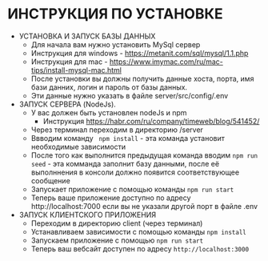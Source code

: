 
# ИНСТРУКЦИЯ ПО УСТАНОВКЕ


- УСТАНОВКА И ЗАПУСК БАЗЫ ДАННЫХ
  - Для начала вам нужно установить MySql сервер
  - Инструкция для windows - https://metanit.com/sql/mysql/1.1.php
  - Инструкция для mac - https://www.imymac.com/ru/mac-tips/install-mysql-mac.html
  - После установки вы должны получить данные хоста, порта, имя бази данних, логин и пароль от базы данных.
  - Эти данные нужно указать в файле server/src/config/.env
- ЗАПУСК СЕРВЕРА (NodeJs). 
  - У вас должен быть установлен nodeJs и npm 
    - Инструкция https://habr.com/ru/company/timeweb/blog/541452/
  - Через терминал переходим в директорию /server
  - Ввводим команду ``` npm install``` - эта команда установит необходимые зависимости
  - После того как выполнится предыдущая команда вводим ```npm run seed``` - эта комманда заполнит базу данными, после её выполннения в консоли должно появится соответствующее сообщение
  - Запускает приложение с помощью команды ```npm run start```
  - Теперь ваше приложение доступно по адресу http://localhost:7000 если вы не указали другой порт в файле .env
- ЗАПУСК КЛИЕНТСКОГО ПРИЛОЖЕНИЯ
  - Переходим в директорию client (через терминал)
  - Устанавливаем зависимости с помощью команды ```npm install```
  - Запускаем приложение с помощью ```npm run start```
  - Теперь ваш вебсайт доступен по адресу ```http://localhost:3000```
